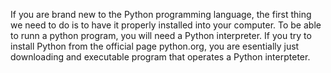 If you are brand new to the Python programming language, the first thing we need to do is to have it properly installed into your computer. To be able to runn a python program, you will need a Python interpreter. If you try to install Python from the official page python.org, you are esentially just downloading and executable program that operates a Python interpteter.
